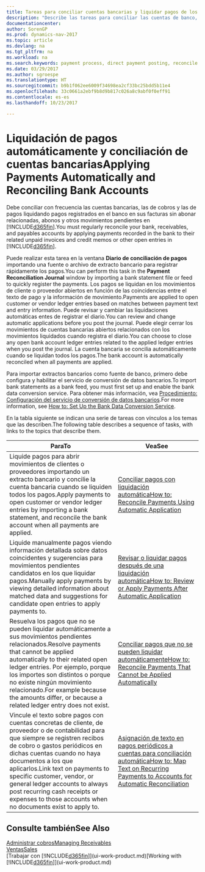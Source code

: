 ```yaml
---
title: Tareas para conciliar cuentas bancarias y liquidar pagos de los movimientos relacionados
description: "Describe las tareas para conciliar las cuentas de banco, cobros y pagos, registrar recibos de efectivo o gastos, y liquidar los pagos automáticamente."
documentationcenter: 
author: SorenGP
ms.prod: dynamics-nav-2017
ms.topic: article
ms.devlang: na
ms.tgt_pltfrm: na
ms.workload: na
ms.search.keywords: payment process, direct payment posting, reconcile payment, expenses, cash receipts
ms.date: 03/29/2017
ms.author: sgroespe
ms.translationtype: HT
ms.sourcegitcommit: b9b1f062ee6009f34698ea2cf33bc25bdd5b11e4
ms.openlocfilehash: 33c0661a2ebf9b8d9b817c026a8c9abf0f0eff91
ms.contentlocale: es-es
ms.lasthandoff: 10/23/2017

---
```

# <a name="applying-payments-automatically-and-reconciling-bank-accounts"></a><span data-ttu-id="cd00e-103">Liquidación de pagos automáticamente y conciliación de cuentas bancarias</span><span class="sxs-lookup"><span data-stu-id="cd00e-103">Applying Payments Automatically and Reconciling Bank Accounts</span></span>
<span data-ttu-id="cd00e-104">Debe conciliar con frecuencia las cuentas bancarias, las de cobros y las de pagos liquidando pagos registrados en el banco en sus facturas sin abonar relacionadas, abonos y otros movimientos pendientes en [!INCLUDE[d365fin](includes/d365fin_long_md.md)].</span><span class="sxs-lookup"><span data-stu-id="cd00e-104">You must regularly reconcile your bank, receivables, and payables accounts by applying payments recorded in the bank to their related unpaid invoices and credit memos or other open entries in [!INCLUDE[d365fin](includes/d365fin_long_md.md)].</span></span>  

<span data-ttu-id="cd00e-105">Puede realizar esta tarea en la ventana **Diario de conciliación de pagos** importando una fuente o archivo de extracto bancario para registrar rápidamente los pagos.</span><span class="sxs-lookup"><span data-stu-id="cd00e-105">You can perform this task in the **Payment Reconciliation Journal** window by importing a bank statement file or feed to quickly register the payments.</span></span> <span data-ttu-id="cd00e-106">Los pagos se liquidan en los movimientos de cliente o proveedor abiertos en función de las coincidencias entre el texto de pago y la información de movimiento.</span><span class="sxs-lookup"><span data-stu-id="cd00e-106">Payments are applied to open customer or vendor ledger entries based on matches between payment text and entry information.</span></span> <span data-ttu-id="cd00e-107">Puede revisar y cambiar las liquidaciones automáticas entes de registrar el diario.</span><span class="sxs-lookup"><span data-stu-id="cd00e-107">You can review and change automatic applications before you post the journal.</span></span> <span data-ttu-id="cd00e-108">Puede elegir cerrar los movimientos de cuentas bancarias abiertos relacionados con los movimientos liquidados cuando registra el diario.</span><span class="sxs-lookup"><span data-stu-id="cd00e-108">You can choose to close any open bank account ledger entries related to the applied ledger entries when you post the journal.</span></span> <span data-ttu-id="cd00e-109">La cuenta bancaria se concilia automáticamente cuando se liquidan todos los pagos.</span><span class="sxs-lookup"><span data-stu-id="cd00e-109">The bank account is automatically reconciled when all payments are applied.</span></span>  

<span data-ttu-id="cd00e-110">Para importar extractos bancarios como fuente de banco, primero debe configura y habilitar el servicio de conversión de datos bancarios.</span><span class="sxs-lookup"><span data-stu-id="cd00e-110">To import bank statements as a bank feed, you must first set up and enable the bank data conversion service.</span></span> <span data-ttu-id="cd00e-111">Para obtener más información, vea [Procedimiento: Configuración del servicio de conversión de datos bancarios](bank-how-setup-bank-data-conversion-service.md).</span><span class="sxs-lookup"><span data-stu-id="cd00e-111">For more information, see [How to: Set Up the Bank Data Conversion Service](bank-how-setup-bank-data-conversion-service.md).</span></span>  

<span data-ttu-id="cd00e-112">En la tabla siguiente se indican una serie de tareas con vínculos a los temas que las describen.</span><span class="sxs-lookup"><span data-stu-id="cd00e-112">The following table describes a sequence of tasks, with links to the topics that describe them.</span></span>  

| <span data-ttu-id="cd00e-113">Para</span><span class="sxs-lookup"><span data-stu-id="cd00e-113">To</span></span> | <span data-ttu-id="cd00e-114">Vea</span><span class="sxs-lookup"><span data-stu-id="cd00e-114">See</span></span> |
| --- | --- |
| <span data-ttu-id="cd00e-115">Liquide pagos para abrir movimientos de clientes o proveedores importando un extracto bancario y concilie la cuenta bancaria cuando se liquiden todos los pagos.</span><span class="sxs-lookup"><span data-stu-id="cd00e-115">Apply payments to open customer or vendor ledger entries by importing a bank statement, and reconcile the bank account when all payments are applied.</span></span> |[<span data-ttu-id="cd00e-116">Conciliar pagos con liquidación automática</span><span class="sxs-lookup"><span data-stu-id="cd00e-116">How to: Reconcile Payments Using Automatic Application</span></span>](receivables-how-reconcile-payments-auto-application.md) |
| <span data-ttu-id="cd00e-117">Liquide manualmente pagos viendo información detallada sobre datos coincidentes y sugerencias para movimientos pendientes candidatos en los que liquidar pagos.</span><span class="sxs-lookup"><span data-stu-id="cd00e-117">Manually apply payments by viewing detailed information about matched data and suggestions for candidate open entries to apply payments to.</span></span> |[<span data-ttu-id="cd00e-118">Revisar o liquidar pagos después de una liquidación automática</span><span class="sxs-lookup"><span data-stu-id="cd00e-118">How to: Review or Apply Payments After Automatic Application</span></span>](receivables-how-review-apply-payments-auto-application.md) |
| <span data-ttu-id="cd00e-119">Resuelva los pagos que no se pueden liquidar automáticamente a sus movimientos pendientes relacionados.</span><span class="sxs-lookup"><span data-stu-id="cd00e-119">Resolve payments that cannot be applied automatically to their related open ledger entries.</span></span> <span data-ttu-id="cd00e-120">Por ejemplo, porque los importes son distintos o porque no existe ningún movimiento relacionado.</span><span class="sxs-lookup"><span data-stu-id="cd00e-120">For example because the amounts differ, or because a related ledger entry does not exist.</span></span> |[<span data-ttu-id="cd00e-121">Conciliar pagos que no se pueden liquidar automáticamente</span><span class="sxs-lookup"><span data-stu-id="cd00e-121">How to: Reconcile Payments That Cannot be Applied Automatically</span></span>](receivables-how-reconcile-payments-cannot-apply-auto.md) |
| <span data-ttu-id="cd00e-122">Vincule el texto sobre pagos con cuentas concretas de cliente, de proveedor o de contabilidad para que siempre se registren recibos de cobro o gastos periódicos en dichas cuentas cuando no haya documentos a los que aplicarlos.</span><span class="sxs-lookup"><span data-stu-id="cd00e-122">Link text on payments to specific customer, vendor, or general ledger accounts to always post recurring cash receipts or expenses to those accounts when no documents exist to apply to.</span></span> |[<span data-ttu-id="cd00e-123">Asignación de texto en pagos periódicos a cuentas para conciliación automática</span><span class="sxs-lookup"><span data-stu-id="cd00e-123">How to: Map Text on Recurring Payments to Accounts for Automatic Reconciliation</span></span>](receivables-how-map-text-recurring-payments-accounts-auto-reconcilliation.md) |

## <a name="see-also"></a><span data-ttu-id="cd00e-124">Consulte también</span><span class="sxs-lookup"><span data-stu-id="cd00e-124">See Also</span></span>
[<span data-ttu-id="cd00e-125">Administrar cobros</span><span class="sxs-lookup"><span data-stu-id="cd00e-125">Managing Receivables</span></span>](receivables-manage-receivables.md)  
[<span data-ttu-id="cd00e-126">Ventas</span><span class="sxs-lookup"><span data-stu-id="cd00e-126">Sales</span></span>](sales-manage-sales.md)  
<span data-ttu-id="cd00e-127">[Trabajar con [!INCLUDE[d365fin](includes/d365fin_md.md)]](ui-work-product.md)</span><span class="sxs-lookup"><span data-stu-id="cd00e-127">[Working with [!INCLUDE[d365fin](includes/d365fin_md.md)]](ui-work-product.md)</span></span>

